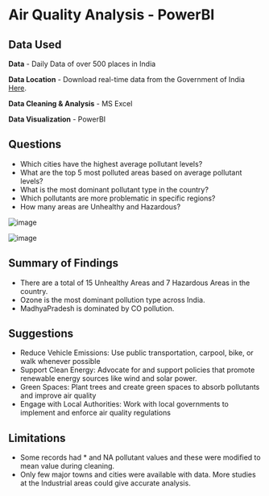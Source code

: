 # Air Quality Analysis - PowerBI

## Data Used

**Data** - Daily Data of over 500 places in India

**Data Location** - Download real-time data from the Government of India <a href="https://www.data.gov.in/resource/real-time-air-quality-index-various-locations" target="_blank">Here</a>.

**Data Cleaning & Analysis** - MS Excel

**Data Visualization** - PowerBI

## Questions

  - Which cities have the highest average pollutant levels?
  - What are the top 5 most polluted areas based on average pollutant levels?
  - What is the most dominant pollutant type in the country?
  - Which pollutants are more problematic in specific regions?
  - How many areas are Unhealthy and Hazardous?

![image](https://github.com/user-attachments/assets/9588ec09-3904-4112-8dd2-fb4172db820f)


![image](https://github.com/user-attachments/assets/0239406f-2d77-4143-a093-45ec7f7be05f)

## Summary of Findings

 - There are a total of 15 Unhealthy Areas and 7 Hazardous Areas in the country.
 - Ozone is the most dominant pollution type across India.
 - MadhyaPradesh is dominated by CO pollution.

## Suggestions

 - Reduce Vehicle Emissions: Use public transportation, carpool, bike, or walk whenever possible
 - Support Clean Energy: Advocate for and support policies that promote renewable energy sources like wind and solar power.
 - Green Spaces: Plant trees and create green spaces to absorb pollutants and improve air quality
 - Engage with Local Authorities: Work with local governments to implement and enforce air quality regulations

## Limitations

- Some records had * and NA pollutant values and these were modified to mean value during cleaning.
- Only few major towns and cities were available with data. More studies at the Industrial areas could give accurate analysis.
